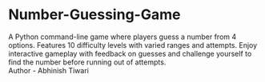 # Number-Guessing-Game
A Python command-line game where players guess a number from 4 options. Features 10 difficulty levels with varied ranges and attempts. Enjoy interactive gameplay with feedback on guesses and challenge yourself to find the number before running out of attempts.
<br>
Author - Abhinish Tiwari
